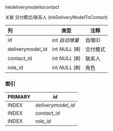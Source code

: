 lnkdeliverymodeltocontact

关联 交付模式/联系人 (lnkDeliveryModelToContact)



| 列               | 类型               | 注释     |
| :--------------- | ------------------ | -------- |
| id               | int *自动增量*     | 自增ID   |
| deliverymodel_id | int *NULL* [**0**] | 交付模式 |
| contact_id       | int *NULL* [**0**] | 联系人   |
| role_id          | int *NULL* [**0**] | 角色     |

### 索引

| PRIMARY | *id*               |
| :------ | ------------------ |
| INDEX   | *deliverymodel_id* |
| INDEX   | *contact_id*       |
| INDEX   | *role_id*          |